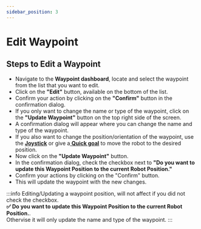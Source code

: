 ```yaml
---
sidebar_position: 3
---
```


# Edit Waypoint

## Steps to Edit a Waypoint

- Navigate to the **Waypoint dashboard**, locate and select the waypoint from the list that you want to edit.
- Click on the **"Edit"** button, available on the bottom of the list.
- Confirm your action by clicking on the **"Confirm"** button in the confirmation dialog.
- If you only want to change the name or type of the waypoint, click on the **"Update Waypoint"** button on the top right side of the screen.
- A confirmation dialog will appear where you can change the name and type of the waypoint.
- If you also want to change the position/orientation of the waypoint, use the [**Joystick**](../features/joystick) or give a[ **Quick goal**](../features/quick-goal) to move the robot to the desired position.
- Now click on the **"Update Waypoint"** button.
- In the confirmation dialog, check the checkbox next to **"Do you want to update this Waypoint Position to the current Robot Position."**
- Confirm your actions by clicking on the "Confirm" button.
- This will update the waypoint with the new changes.

:::info
Editing/Updating a waypoint position, will not affect if you did not check the checkbox.  
**✅ Do you want to update this Waypoint Position to the current Robot Position.**.  
Othervise it will only update the name and type of the waypoint.
:::

